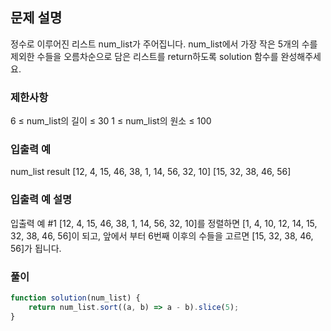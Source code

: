 ## 문제 설명

정수로 이루어진 리스트 num_list가 주어집니다. num_list에서 가장 작은 5개의 수를 제외한 수들을 오름차순으로 담은 리스트를 return하도록 solution 함수를 완성해주세요.

### 제한사항

6 ≤ num_list의 길이 ≤ 30
1 ≤ num_list의 원소 ≤ 100

### 입출력 예

num_list result
[12, 4, 15, 46, 38, 1, 14, 56, 32, 10] [15, 32, 38, 46, 56]

### 입출력 예 설명

입출력 예 #1
[12, 4, 15, 46, 38, 1, 14, 56, 32, 10]를 정렬하면 [1, 4, 10, 12, 14, 15, 32, 38, 46, 56]이 되고, 앞에서 부터 6번째 이후의 수들을 고르면 [15, 32, 38, 46, 56]가 됩니다.

### 풀이

```javaScript
function solution(num_list) {
    return num_list.sort((a, b) => a - b).slice(5);
}
```
